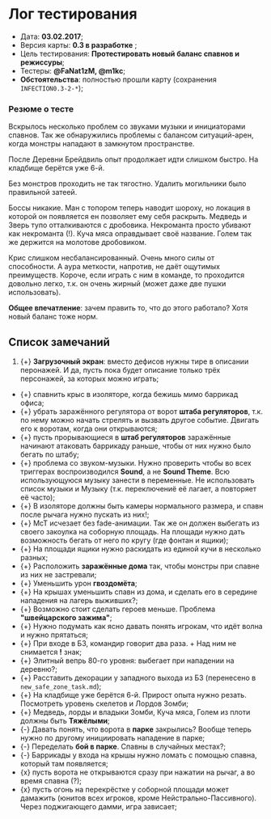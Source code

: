 # Лог тестирования

* Дата: **03.02.2017**;
* Версия карты: **0.3 в разработке** ;
* Цель тестирования: **Протестировать новый баланс спавнов и режиссуры**;
* Тестеры: **@FaNat1zM, @m1kc**;
* **Обстоятельства**: полностью прошли карту (сохранения `INFECTION0.3-2-*`);

### Резюме о тесте

Вскрылось несколько проблем со звуками музыки и инициаторами спавнов. Так же обнаружились проблемы с балансом ситуаций-арен, когда монстры нападают в замкнутом пространстве. 

После Деревни Брейдвиль опыт продолжает идти слишком быстро. На кладбище берётся уже 6-й.

Без монстров проходить не так тягостно. Удалить могильники было правильной затеей.

Боссы никакие. Ман с топором теперь наводит шороху, но локация в которой он появляется ен позволяет ему себя раскрыть. Медведь и Зверь тупо отталкиваются с дробовика. Некроманта просто убивают как некроманта (!). Куча мяса оправдывает своё название. Голем так же держится на молотове дробовиком.

Крис слишком несбалансированный. Очень много силы от способности. А аура меткости, напротив, не даёт ощутимых преимуществ. Короче, если играть с ним в команде, то проходится довольно легко, т.к. он очень жирный (может даже две пушки использовать).

**Общее впечатление**: зачем править то, что до этого работало? Хотя новый баланс тоже норм.

## Список замечаний

1. {+} **Загрузочный экран**: вместо дефисов нужны тире в описании перонажей. И да, пусть пока будет описание только трёх персонажей, за которых можно играть;
* {+} спавнить крыс в изоляторе, когда бежишь мимо баррикад офиса;
* {+} убрать заражённого регулятора от ворот **штаба регуляторов**, т.к. по нему можно начать стрелять и вызвать другое событие. Двигать его к воротам, когда они открываются;
* {+} пусть прорывающиеся в **штаб регуляторов** заражённые начинают атаковать баррикаду раньше, чтобы от них нужно было бегать по штабу;
* {+} проблема со звуком-музыки. Нужно проверить чтобы во всех триггерах воспроизводился **Sound**, а не **Sound Theme**. Всю использующуюся музыку занести в переменные. Не использовать список музыки и Музыку (т.к. переключениё её лагает, а повторяет её часто);
* {+} В изоляторе должны быть камеры нормального размера, и спавн после рычага нужно пускать из них!;
* {+} МсТ исчезает без fade-анимации. Так же он должен выбегать из своего закоулка на соборную площадь. На площади нужно дать возможность бегать от него по кругу (где фонтан и ящики);
* {+} На площади ящики нужно раскидать из единой кучи в несколько разных;
* {+} Расположить **заражённые дома** так, чтобы монстры при спавне из них не застревали;
* {+} Уменьшить урон **гвоздомёта**;
* {+} На крышах уменьшить спавн из дома, и сделать его в середине нападения на лагерь выживших?;
* {+} Возможно стоит сделать героев меньше. Проблема **"швейцарского зажима"**;
* {+} Нужно подумать как ясно давать понять игрокам, что идёт волна и нужно прятаться;
* {+} При входе в БЗ, командир говорит два раза. + Над ним не снимается **!** знак;
* {+} Элитный вепрь 80-го уровня: выбегает при нападении на деревню?;
* {+} Расставить декорации у западного выхода из БЗ (перенесено в `new_safe_zone_task.md`);
* {+} На кладбище уже берётся 6-й. Прирост опыта нужно резать. Посмотреть уровень скелетов и Лордов Зомби;
* {+} Медведь, лорды и владыки Зомби, Куча мяса, Голем из плоти должны быть **Тяжёлыми**;
* {-} Давать понять, что ворота в **парке** закрылись? Вообще теперь нужно по другому инициировать нападение в парке;
* {-} Переделать **бой в парке**. Спавны в случайных местах?;
* {-} Баррикады у входа на крышы нужно ломать с помощью спавна, который там появляется;
* {x} пусть ворота не открываются сразу при нажатии на рычаг, а во время спавна (?);
* {x} пусть огонь на перекрёстке у соборной площади может дамажить (юнитов всех игроков, кроме Нейстрально-Пассивного). Через поджигающего дамми, игра зависает;
